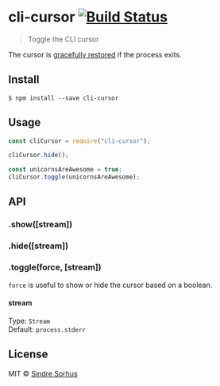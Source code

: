 # cli-cursor [![Build Status](https://travis-ci.org/sindresorhus/cli-cursor.svg?branch=master)](https://travis-ci.org/sindresorhus/cli-cursor)

> Toggle the CLI cursor

The cursor is [gracefully restored](https://github.com/sindresorhus/restore-cursor) if the process exits.

## Install

```
$ npm install --save cli-cursor
```

## Usage

```js
const cliCursor = require("cli-cursor");

cliCursor.hide();

const unicornsAreAwesome = true;
cliCursor.toggle(unicornsAreAwesome);
```

## API

### .show([stream])

### .hide([stream])

### .toggle(force, [stream])

`force` is useful to show or hide the cursor based on a boolean.

#### stream

Type: `Stream`<br>
Default: `process.stderr`

## License

MIT © [Sindre Sorhus](https://sindresorhus.com)
